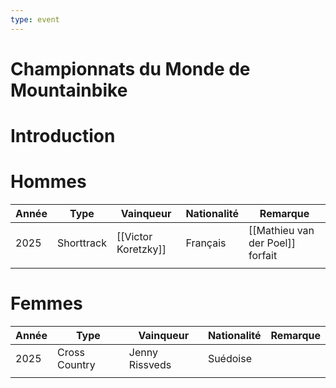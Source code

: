 ```yaml
---
type: event
---
```


# Championnats du Monde de Mountainbike

# Introduction

# Hommes

| Année | Type       | Vainqueur           | Nationalité | Remarque                         |
| ----- | ---------- | ------------------- | ----------- | -------------------------------- |
| 2025  | Shorttrack | [[Victor Koretzky]] | Français    | [[Mathieu van der Poel]] forfait |
|       |            |                     |             |                                  |
# Femmes

| Année | Type          | Vainqueur      | Nationalité | Remarque |
| ----- | ------------- | -------------- | ----------- | -------- |
| 2025  | Cross Country | Jenny Rissveds | Suédoise    |          |
|       |               |                |             |          |
